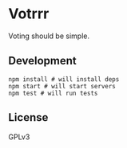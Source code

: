 # Votrrr

Voting should be simple.

## Development

```
npm install # will install deps
npm start # will start servers
npm test # will run tests
```

## License

GPLv3
